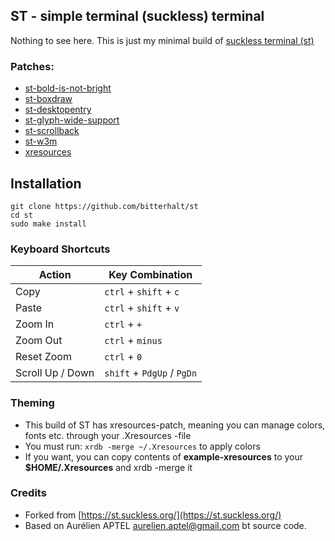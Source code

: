 ## ST - simple terminal (suckless) terminal

Nothing to see here. This is just my minimal build of [suckless terminal (st)](https://st.suckless.org/)

### Patches:
* [st-bold-is-not-bright](https://st.suckless.org/patches/bold-is-not-bright/)
* [st-boxdraw](https://st.suckless.org/patches/boxdraw/)
* [st-desktopentry](https://st.suckless.org/patches/desktopentry/)
* [st-glyph-wide-support](https://st.suckless.org/patches/glyph_wide_support/)
* [st-scrollback](https://st.suckless.org/patches/scrollback/)
* [st-w3m](https://st.suckless.org/patches/w3m/)
* [xresources](https://st.suckless.org/patches/xresources/)

## Installation
```
git clone https://github.com/bitterhalt/st
cd st
sudo make install
```
### Keyboard Shortcuts
Action      | Key Combination
---         | ---
Copy        | `ctrl` + `shift` + `c`
Paste       | `ctrl` + `shift` + `v`
Zoom In     | `ctrl` + `+`
Zoom Out    | `ctrl` + `minus`
Reset Zoom  | `ctrl` + `0`
Scroll Up / Down      | `shift` + `PdgUp` / `PgDn`

### Theming
* This build of ST has xresources-patch, meaning you can manage colors, fonts etc. through your .Xresources -file
* You must run: ```xrdb -merge ~/.Xresources``` to apply colors
* If you want, you can copy contents of **example-xresources** to your **$HOME/.Xresources** and xrdb -merge it 


### Credits

* Forked from [https://st.suckless.org/](https://st.suckless.org/)
* Based on Aurélien APTEL aurelien.aptel@gmail.com bt source code.


